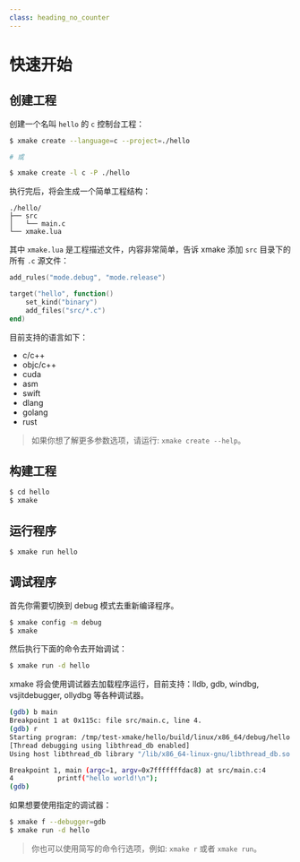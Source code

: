 ```yaml
---
class: heading_no_counter
---
```


# 快速开始

## 创建工程

创建一个名叫 `hello` 的 `c` 控制台工程：

```bash
$ xmake create --language=c --project=./hello

# 或

$ xmake create -l c -P ./hello
```

执行完后，将会生成一个简单工程结构：

```
./hello/
├── src
│   └── main.c
└── xmake.lua
```

其中 `xmake.lua` 是工程描述文件，内容非常简单，告诉 xmake 添加 `src` 目录下的所有 `.c` 源文件：

```lua
add_rules("mode.debug", "mode.release")

target("hello", function()
    set_kind("binary")
    add_files("src/*.c")
end)
```

目前支持的语言如下：

* c/c++
* objc/c++
* cuda
* asm
* swift
* dlang
* golang
* rust

> 如果你想了解更多参数选项，请运行: `xmake create --help`。

## 构建工程

```bash
$ cd hello
$ xmake
```

## 运行程序

```bash
$ xmake run hello
```

## 调试程序

首先你需要切换到 debug 模式去重新编译程序。

```bash
$ xmake config -m debug 
$ xmake
```

然后执行下面的命令去开始调试：

```bash
$ xmake run -d hello 
```

xmake 将会使用调试器去加载程序运行，目前支持：lldb, gdb, windbg, vsjitdebugger, ollydbg 等各种调试器。

```bash
(gdb) b main
Breakpoint 1 at 0x115c: file src/main.c, line 4.
(gdb) r
Starting program: /tmp/test-xmake/hello/build/linux/x86_64/debug/hello 
[Thread debugging using libthread_db enabled]
Using host libthread_db library "/lib/x86_64-linux-gnu/libthread_db.so.1".

Breakpoint 1, main (argc=1, argv=0x7fffffffdac8) at src/main.c:4
4           printf("hello world!\n");
(gdb)
```

如果想要使用指定的调试器：

```bash
$ xmake f --debugger=gdb
$ xmake run -d hello
```

> 你也可以使用简写的命令行选项，例如: `xmake r` 或者 `xmake run`。
